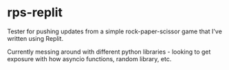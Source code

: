 # rps-replit
Tester for pushing updates from a simple rock-paper-scissor game that I've written using Replit.

Currently messing around with different python libraries - looking to get exposure with how asyncio functions, random library, etc.
